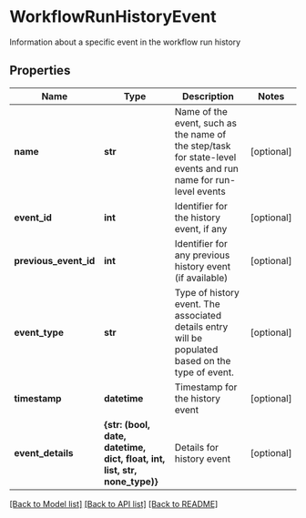 # WorkflowRunHistoryEvent

Information about a specific event in the workflow run history

## Properties
Name | Type | Description | Notes
------------ | ------------- | ------------- | -------------
**name** | **str** | Name of the event, such as the name of the step/task for state-level events and run name for run-level events | [optional] 
**event_id** | **int** | Identifier for the history event, if any | [optional] 
**previous_event_id** | **int** | Identifier for any previous history event (if available) | [optional] 
**event_type** | **str** | Type of history event. The associated details entry will be populated based on the type of event. | [optional] 
**timestamp** | **datetime** | Timestamp for the history event | [optional] 
**event_details** | **{str: (bool, date, datetime, dict, float, int, list, str, none_type)}** | Details for history event | [optional] 

[[Back to Model list]](../README.md#documentation-for-models) [[Back to API list]](../README.md#documentation-for-api-endpoints) [[Back to README]](../README.md)


